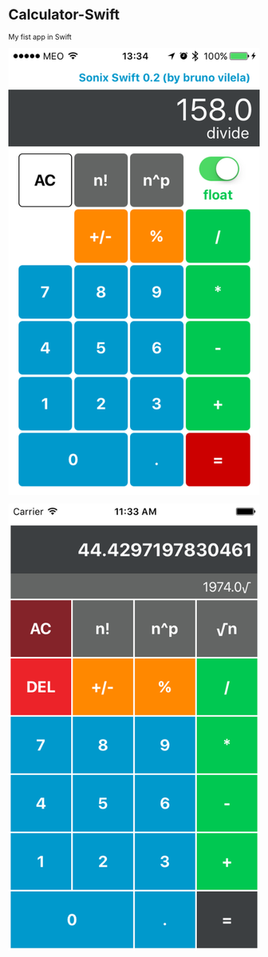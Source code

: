 # Calculator-Swift

My fist app in Swift

![Alt text](screenshots/v0.2.png "Swift Calculator V0.2")

![Alt text](screenshots/v0.4.png "Swift Calculator V0.4")
